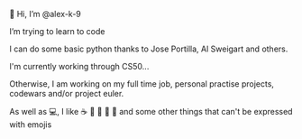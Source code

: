 👋 Hi, I’m @alex-k-9

I’m trying to learn to code

I can do some basic python thanks to Jose Portilla, Al Sweigart and others. 

I'm currently working through CS50... 

Otherwise, I am working on my full time job, personal practise projects, codewars and/or project euler. 

As well as 💻, I like ☕ 🦜 🎾 🎸 🎹 and some other things that can't be expressed with emojis 
